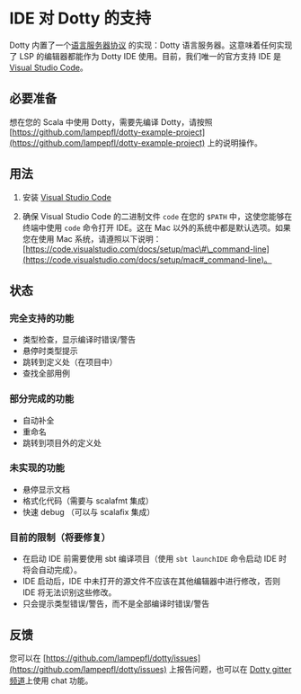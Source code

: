 # IDE 对 Dotty 的支持

Dotty 内置了一个[语言服务器协议](https://github.com/Microsoft/language-server-protocol) 的实现：Dotty 语言服务器。这意味着任何实现了 LSP 的编辑器都能作为 Dotty IDE 使用。目前，我们唯一的官方支持 IDE 是 [Visual Studio Code](https://code.visualstudio.com/)。

## 必要准备

想在您的 Scala 中使用 Dotty，需要先编译 Dotty，请按照 [https://github.com/lampepfl/dotty-example-project](https://github.com/lampepfl/dotty-example-project) 上的说明操作。

## 用法

1. 安装 [Visual Studio Code](https://code.visualstudio.com/)

2. 确保 Visual Studio Code 的二进制文件 `code` 在您的 `$PATH` 中，这使您能够在终端中使用 `code` 命令打开 IDE。这在 Mac 以外的系统中都是默认选项。如果您在使用 Mac 系统，请遵照以下说明：[https://code.visualstudio.com/docs/setup/mac\#\_command-line](https://code.visualstudio.com/docs/setup/mac#_command-line)。

## 状态

### 完全支持的功能

* 类型检查，显示编译时错误/警告
* 悬停时类型提示
* 跳转到定义处（在项目中）
* 查找全部用例

### 部分完成的功能

* 自动补全
* 重命名
* 跳转到项目外的定义处

### 未实现的功能

* 悬停显示文档
* 格式化代码（需要与 scalafmt 集成）
* 快速 debug （可以与 scalafix 集成）

### 目前的限制（将要修复）

* 在启动 IDE 前需要使用 sbt 编译项目（使用 `sbt launchIDE` 命令启动 IDE 时将会自动完成）。
* IDE 启动后，IDE 中未打开的源文件不应该在其他编辑器中进行修改，否则 IDE 将无法识别这些修改。
* 只会提示类型错误/警告，而不是全部编译时错误/警告

## 反馈

您可以在 [https://github.com/lampepfl/dotty/issues](https://github.com/lampepfl/dotty/issues) 上报告问题，也可以在 [Dotty gitter 频道](https://gitter.im/lampepfl/dotty)上使用 chat 功能。

